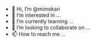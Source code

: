 - 👋 Hi, I’m @mimokari
- 👀 I’m interested in ...
- 🌱 I’m currently learning ...
- 💞️ I’m looking to collaborate on ...
- 📫 How to reach me ...

<!---
mimokari/mimokari is a ✨ special ✨ repository because its `README.md` (this file) appears on your GitHub profile.
You can click the Preview link to take a look at your changes.
--->
